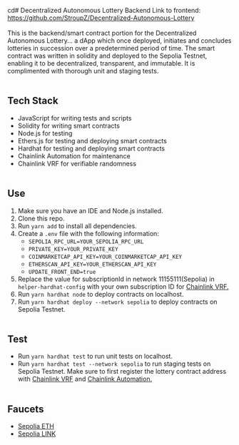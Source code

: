 cd# Decentralized Autonomous Lottery Backend
Link to frontend: https://github.com/StroupZ/Decentralized-Autonomous-Lottery
<br><br>
This is the backend/smart contract portion for the Decentralized Autonomous Lottery... a dApp which once deployed, initiates and concludes lotteries in succession over a predetermined period of time. The smart contract was written in solidity and deployed to the Sepolia Testnet, enabling it to be decentralized, transparent, and immutable. It is complimented with thorough unit and staging tests.
<br><br>
## Tech Stack
- JavaScript for writing tests and scripts
- Solidity for writing smart contracts
- Node.js for testing
- Ethers.js for testing and deploying smart contracts
- Hardhat for testing and deploying smart contracts
- Chainlink Automation for maintenance
- Chainlink VRF for verifiable randomness
<br><br>
## Use
1. Make sure you have an IDE and Node.js installed.
2. Clone this repo.
3. Run `yarn add` to install all dependencies.
4. Create a `.env` file with the following information:
   - `SEPOLIA_RPC_URL=YOUR_SEPOLIA_RPC_URL`
   - `PRIVATE_KEY=YOUR_PRIVATE_KEY`
   - `COINMARKETCAP_API_KEY=YOUR_COINMARKETCAP_API_KEY`
   - `ETHERSCAN_API_KEY=YOUR_ETHERSCAN_API_KEY`
   - `UPDATE_FRONT_END=true`
5. Replace the value for subscriptionId in network 11155111(Sepolia) in `helper-hardhat-config` with your own subscription ID for [Chainlink VRF.](https://vrf.chain.link/sepolia) 
6. Run `yarn hardhat node` to deploy contracts on localhost.
7. Run `yarn hardhat deploy --network sepolia` to deploy contracts on Sepolia Testnet.
<br><br>
## Test
- Run `yarn hardhat test` to run unit tests on localhost.
- Run `yarn hardhat test --network sepolia` to run staging tests on Sepolia Testnet. Make sure to first register the lottery contract address with [Chainlink VRF](https://vrf.chain.link/sepolia) and [Chainlink Automation.](https://automation.chain.link/sepolia)
<br><br>
## Faucets
- [Sepolia ETH](https://www.alchemy.com/faucets/ethereum-sepolia)
- [Sepolia LINK](https://faucets.chain.link/sepolia)
